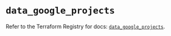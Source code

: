 # `data_google_projects`

Refer to the Terraform Registry for docs: [`data_google_projects`](https://registry.terraform.io/providers/hashicorp/google-beta/6.5.0/docs/data-sources/google_projects).
